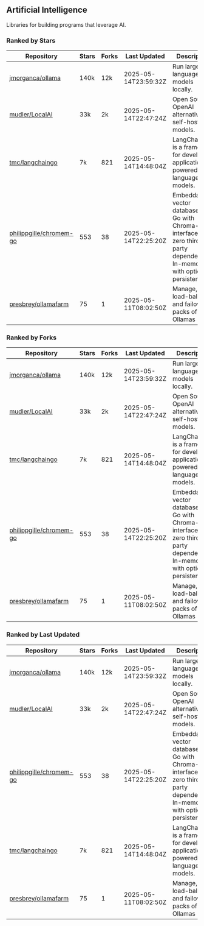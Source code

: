 ## Artificial Intelligence

Libraries for building programs that leverage AI.

### Ranked by Stars

| Repository | Stars | Forks | Last Updated | Description | 
|------------|-------|-------|--------------|-------------|
| [jmorganca/ollama](https://github.com/jmorganca/ollama) | 140k | 12k | 2025-05-14T23:59:32Z |  Run large language models locally. |
| [mudler/LocalAI](https://github.com/mudler/LocalAI) | 33k | 2k | 2025-05-14T22:47:24Z |  Open Source OpenAI alternative, self-host AI models. |
| [tmc/langchaingo](https://github.com/tmc/langchaingo) | 7k | 821 | 2025-05-14T14:48:04Z |  LangChainGo is a framework for developing applications powered by language models. |
| [philippgille/chromem-go](https://github.com/philippgille/chromem-go) | 553 | 38 | 2025-05-14T22:25:20Z |  Embeddable vector database for Go with Chroma-like interface and zero third-party dependencies. In-memory with optional persistence. |
| [presbrey/ollamafarm](https://github.com/presbrey/ollamafarm) | 75 | 1 | 2025-05-11T08:02:50Z |  Manage, load-balance, and failover packs of Ollamas |

### Ranked by Forks

| Repository | Stars | Forks | Last Updated | Description | 
|------------|-------|-------|--------------|-------------|
| [jmorganca/ollama](https://github.com/jmorganca/ollama) | 140k | 12k | 2025-05-14T23:59:32Z |  Run large language models locally. |
| [mudler/LocalAI](https://github.com/mudler/LocalAI) | 33k | 2k | 2025-05-14T22:47:24Z |  Open Source OpenAI alternative, self-host AI models. |
| [tmc/langchaingo](https://github.com/tmc/langchaingo) | 7k | 821 | 2025-05-14T14:48:04Z |  LangChainGo is a framework for developing applications powered by language models. |
| [philippgille/chromem-go](https://github.com/philippgille/chromem-go) | 553 | 38 | 2025-05-14T22:25:20Z |  Embeddable vector database for Go with Chroma-like interface and zero third-party dependencies. In-memory with optional persistence. |
| [presbrey/ollamafarm](https://github.com/presbrey/ollamafarm) | 75 | 1 | 2025-05-11T08:02:50Z |  Manage, load-balance, and failover packs of Ollamas |

### Ranked by Last Updated

| Repository | Stars | Forks | Last Updated | Description | 
|------------|-------|-------|--------------|-------------|
| [jmorganca/ollama](https://github.com/jmorganca/ollama) | 140k | 12k | 2025-05-14T23:59:32Z |  Run large language models locally. |
| [mudler/LocalAI](https://github.com/mudler/LocalAI) | 33k | 2k | 2025-05-14T22:47:24Z |  Open Source OpenAI alternative, self-host AI models. |
| [philippgille/chromem-go](https://github.com/philippgille/chromem-go) | 553 | 38 | 2025-05-14T22:25:20Z |  Embeddable vector database for Go with Chroma-like interface and zero third-party dependencies. In-memory with optional persistence. |
| [tmc/langchaingo](https://github.com/tmc/langchaingo) | 7k | 821 | 2025-05-14T14:48:04Z |  LangChainGo is a framework for developing applications powered by language models. |
| [presbrey/ollamafarm](https://github.com/presbrey/ollamafarm) | 75 | 1 | 2025-05-11T08:02:50Z |  Manage, load-balance, and failover packs of Ollamas |

